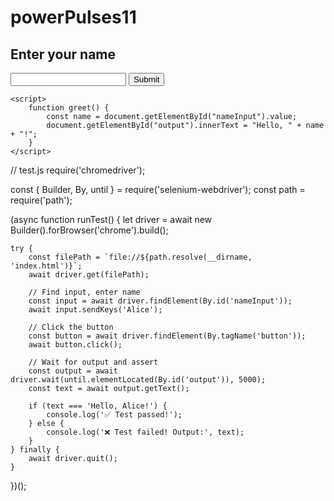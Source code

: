 # powerPulses11


<!-- index.html -->
<!DOCTYPE html>
<html>
<head>
    <title>Simple Form</title>
</head>
<body>
    <h2>Enter your name</h2>
    <input type="text" id="nameInput" />
    <button onclick="greet()">Submit</button>
    <p id="output"></p>

    <script>
        function greet() {
            const name = document.getElementById("nameInput").value;
            document.getElementById("output").innerText = "Hello, " + name + "!";
        }
    </script>
</body>
</html>



// test.js
require('chromedriver');

const { Builder, By, until } = require('selenium-webdriver');
const path = require('path');

(async function runTest() {
    let driver = await new Builder().forBrowser('chrome').build();

    try {
        const filePath = `file://${path.resolve(__dirname, 'index.html')}`;
        await driver.get(filePath);

        // Find input, enter name
        const input = await driver.findElement(By.id('nameInput'));
        await input.sendKeys('Alice');

        // Click the button
        const button = await driver.findElement(By.tagName('button'));
        await button.click();

        // Wait for output and assert
        const output = await driver.wait(until.elementLocated(By.id('output')), 5000);
        const text = await output.getText();

        if (text === 'Hello, Alice!') {
            console.log('✅ Test passed!');
        } else {
            console.log('❌ Test failed! Output:', text);
        }
    } finally {
        await driver.quit();
    }
})();
